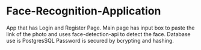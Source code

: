 # Face-Recognition-Application

App that has Login and Register Page.
Main page has input box to paste the link of the photo and uses face-detection-api to detect the face.
Database use is PostgresSQL
Password is secured by bcrypting and hashing.
